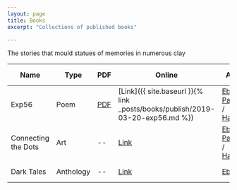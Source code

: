 ```yaml
---
layout: page
title: Books
excerpt: "Collections of published books"

---
```



The stories that mould statues of memories in numerous clay

| Name                | Type      | PDF                                                      | Online                                                                        | Amazon                                                                                                                                                                                                                                                    | Published Date |
|---------------------|-----------|----------------------------------------------------------|-------------------------------------------------------------------------------|-----------------------------------------------------------------------------------------------------------------------------------------------------------------------------------------------------------------------------------------------------------|----------------|
| Exp56               | Poem      | [PDF](https://gaganyatri.com/assets/pdf/exp56_vol_1.PDF) | [Link]({{ site.baseurl }}{% link _posts/books/publish/2019-03-20-exp56.md %}) | [Ebook](https://amzn.to/3N5JcmY) / [Paperback](https://amzn.to/3QulUtH) / [HardCover](https://www.amazon.com/exp56-Thoughts-56m-sachin-shetty/dp/B0B3V9P2H2/ref=sr_1_4?qid=1655737080&refinements=p_27%3Asachin+shetty&s=books&sr=1-4&text=sachin+shetty) | 7 Jun 2019     |
| Connecting the Dots | Art       | --                                                       | [Link](https://slabstech.github.io/connectingthedots.com/)                    | [Ebook](https://amzn.to/3MXpY2A) / [Paperback](https://amzn.to/3OkZaus) / [HardCover](https://www.amazon.com/Connecting-Dots-Suma-Shetty/dp/B0B3VC6VDV/ref=tmm_hrd_swatch_0?_encoding=UTF8&qid=&sr=)                                                      | 19 July 2019   |
| Dark Tales          | Anthology | --                                                       | [Link](https://sachinsshetty.github.io/gaganyatri.com/dark_tales)             | [Ebook](https://amzn.to/3IRm2Ac)                                                                                                                                                                                                                          | 19 July 2022   |


<!--

| Why                 | Novel      | [PDF](https://gaganyatri.com/assets/pdf/why_vol_1.PDF)    | [Link]({{ site.baseurl }}{% link _posts/books/publish/2019-03-20-why.md %})    | [Ebook](https://amzn.to/2PUILxX) / [Paperback](https://amzn.to/2LFWb2F)                                                                                                                                 | 22 Dec 2018    |
| Travels             | Travelogue | [PDF](https://gaganyatri.com/assets/pdf/travel_vol_1.PDF) | [Link]({{ site.baseurl }}{% link _posts/books/publish/2019-03-29-travel.md %}) | [Ebook](https://amzn.to/312nYzJ)/ [Paperback](https://amzn.to/2LxhymF)                                                                                                                                  | 7 Jun 2019     |
-->

